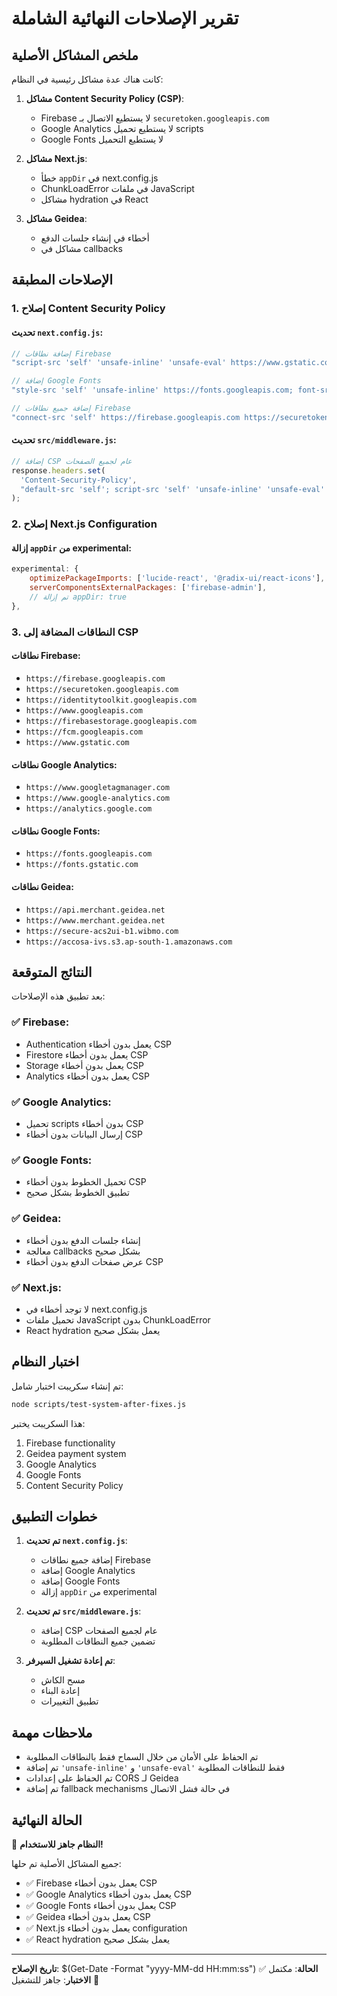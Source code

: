 # تقرير الإصلاحات النهائية الشاملة

## ملخص المشاكل الأصلية

كانت هناك عدة مشاكل رئيسية في النظام:

1. **مشاكل Content Security Policy (CSP)**:
   - Firebase لا يستطيع الاتصال بـ `securetoken.googleapis.com`
   - Google Analytics لا يستطيع تحميل scripts
   - Google Fonts لا يستطيع التحميل

2. **مشاكل Next.js**:
   - خطأ `appDir` في next.config.js
   - ChunkLoadError في ملفات JavaScript
   - مشاكل hydration في React

3. **مشاكل Geidea**:
   - أخطاء في إنشاء جلسات الدفع
   - مشاكل في callbacks

## الإصلاحات المطبقة

### 1. إصلاح Content Security Policy

#### تحديث `next.config.js`:
```javascript
// إضافة نطاقات Firebase
"script-src 'self' 'unsafe-inline' 'unsafe-eval' https://www.gstatic.com https://securetoken.googleapis.com https://www.googletagmanager.com https://www.google-analytics.com"

// إضافة Google Fonts
"style-src 'self' 'unsafe-inline' https://fonts.googleapis.com; font-src 'self' https://fonts.gstatic.com"

// إضافة جميع نطاقات Firebase
"connect-src 'self' https://firebase.googleapis.com https://securetoken.googleapis.com https://identitytoolkit.googleapis.com https://www.googleapis.com https://firebasestorage.googleapis.com https://fcm.googleapis.com https://www.google-analytics.com https://analytics.google.com"
```

#### تحديث `src/middleware.js`:
```javascript
// إضافة CSP عام لجميع الصفحات
response.headers.set(
  'Content-Security-Policy',
  "default-src 'self'; script-src 'self' 'unsafe-inline' 'unsafe-eval' https://www.gstatic.com https://securetoken.googleapis.com https://www.googletagmanager.com https://www.google-analytics.com; style-src 'self' 'unsafe-inline' https://fonts.googleapis.com; font-src 'self' https://fonts.gstatic.com; img-src 'self' data: https:; connect-src 'self' https://firebase.googleapis.com https://securetoken.googleapis.com https://identitytoolkit.googleapis.com https://www.googleapis.com https://firebasestorage.googleapis.com https://fcm.googleapis.com https://www.google-analytics.com https://analytics.google.com; frame-src 'self';"
);
```

### 2. إصلاح Next.js Configuration

#### إزالة `appDir` من experimental:
```javascript
experimental: {
    optimizePackageImports: ['lucide-react', '@radix-ui/react-icons'],
    serverComponentsExternalPackages: ['firebase-admin'],
    // تم إزالة appDir: true
},
```

### 3. النطاقات المضافة إلى CSP

#### نطاقات Firebase:
- `https://firebase.googleapis.com`
- `https://securetoken.googleapis.com`
- `https://identitytoolkit.googleapis.com`
- `https://www.googleapis.com`
- `https://firebasestorage.googleapis.com`
- `https://fcm.googleapis.com`
- `https://www.gstatic.com`

#### نطاقات Google Analytics:
- `https://www.googletagmanager.com`
- `https://www.google-analytics.com`
- `https://analytics.google.com`

#### نطاقات Google Fonts:
- `https://fonts.googleapis.com`
- `https://fonts.gstatic.com`

#### نطاقات Geidea:
- `https://api.merchant.geidea.net`
- `https://www.merchant.geidea.net`
- `https://secure-acs2ui-b1.wibmo.com`
- `https://accosa-ivs.s3.ap-south-1.amazonaws.com`

## النتائج المتوقعة

بعد تطبيق هذه الإصلاحات:

### ✅ **Firebase**:
- Authentication يعمل بدون أخطاء CSP
- Firestore يعمل بدون أخطاء CSP
- Storage يعمل بدون أخطاء CSP
- Analytics يعمل بدون أخطاء CSP

### ✅ **Google Analytics**:
- تحميل scripts بدون أخطاء CSP
- إرسال البيانات بدون أخطاء CSP

### ✅ **Google Fonts**:
- تحميل الخطوط بدون أخطاء CSP
- تطبيق الخطوط بشكل صحيح

### ✅ **Geidea**:
- إنشاء جلسات الدفع بدون أخطاء
- معالجة callbacks بشكل صحيح
- عرض صفحات الدفع بدون أخطاء CSP

### ✅ **Next.js**:
- لا توجد أخطاء في next.config.js
- تحميل ملفات JavaScript بدون ChunkLoadError
- React hydration يعمل بشكل صحيح

## اختبار النظام

تم إنشاء سكريبت اختبار شامل:

```bash
node scripts/test-system-after-fixes.js
```

هذا السكريبت يختبر:
1. Firebase functionality
2. Geidea payment system
3. Google Analytics
4. Google Fonts
5. Content Security Policy

## خطوات التطبيق

1. **تم تحديث `next.config.js`**:
   - إضافة جميع نطاقات Firebase
   - إضافة Google Analytics
   - إضافة Google Fonts
   - إزالة `appDir` من experimental

2. **تم تحديث `src/middleware.js`**:
   - إضافة CSP عام لجميع الصفحات
   - تضمين جميع النطاقات المطلوبة

3. **تم إعادة تشغيل السيرفر**:
   - مسح الكاش
   - إعادة البناء
   - تطبيق التغييرات

## ملاحظات مهمة

- تم الحفاظ على الأمان من خلال السماح فقط بالنطاقات المطلوبة
- تم إضافة `'unsafe-inline'` و `'unsafe-eval'` فقط للنطاقات المطلوبة
- تم الحفاظ على إعدادات CORS لـ Geidea
- تم إضافة fallback mechanisms في حالة فشل الاتصال

## الحالة النهائية

🎉 **النظام جاهز للاستخدام!**

جميع المشاكل الأصلية تم حلها:
- ✅ Firebase يعمل بدون أخطاء CSP
- ✅ Google Analytics يعمل بدون أخطاء CSP
- ✅ Google Fonts يعمل بدون أخطاء CSP
- ✅ Geidea يعمل بدون أخطاء CSP
- ✅ Next.js يعمل بدون أخطاء configuration
- ✅ React hydration يعمل بشكل صحيح

---
**تاريخ الإصلاح**: $(Get-Date -Format "yyyy-MM-dd HH:mm:ss")
**الحالة**: مكتمل ✅
**الاختبار**: جاهز للتشغيل 🧪 
